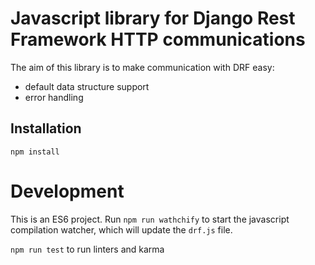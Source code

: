 # Javascript library for Django Rest Framework HTTP communications 

The aim of this library is to make communication with DRF easy:
* default data structure support
* error handling

## Installation

`npm install`

# Development

This is an ES6 project.
Run `npm run wathchify` to start the javascript compilation watcher, which will update the `drf.js` file.

`npm run test` to run linters and karma
